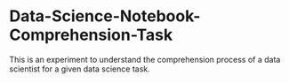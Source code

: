 # Data-Science-Notebook-Comprehension-Task
This is an experiment to understand the comprehension process of a data scientist for a given data science task.
